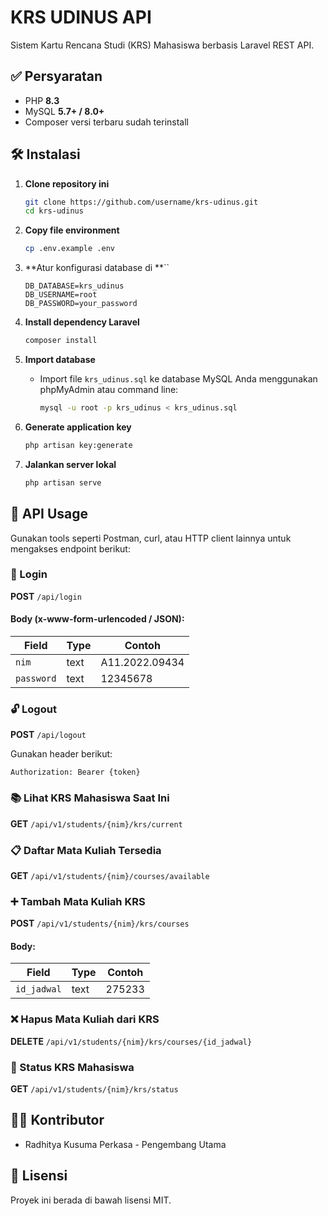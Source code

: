 # KRS UDINUS API

Sistem Kartu Rencana Studi (KRS) Mahasiswa berbasis Laravel REST API.

## ✅ Persyaratan

- PHP **8.3**
- MySQL **5.7+ / 8.0+**
- Composer versi terbaru sudah terinstall

## 🛠️ Instalasi

1. **Clone repository ini**

   ```bash
   git clone https://github.com/username/krs-udinus.git
   cd krs-udinus
   ```

2. **Copy file environment**

   ```bash
   cp .env.example .env
   ```

3. \*\*Atur konfigurasi database di \*\*\`\`

   ```dotenv
   DB_DATABASE=krs_udinus
   DB_USERNAME=root
   DB_PASSWORD=your_password
   ```

4. **Install dependency Laravel**

   ```bash
   composer install
   ```

5. **Import database**

   - Import file `krs_udinus.sql` ke database MySQL Anda menggunakan phpMyAdmin atau command line:
     ```bash
     mysql -u root -p krs_udinus < krs_udinus.sql
     ```

6. **Generate application key**

   ```bash
   php artisan key:generate
   ```

7. **Jalankan server lokal**

   ```bash
   php artisan serve
   ```

## 🚀 API Usage

Gunakan tools seperti Postman, curl, atau HTTP client lainnya untuk mengakses endpoint berikut:

### 🔐 Login

**POST** `/api/login`

#### Body (x-www-form-urlencoded / JSON):

| Field      | Type | Contoh         |
| ---------- | ---- | -------------- |
| `nim`      | text | A11.2022.09434 |
| `password` | text | 12345678       |

### 🔓 Logout

**POST** `/api/logout`

Gunakan header berikut:

```
Authorization: Bearer {token}
```

### 📚 Lihat KRS Mahasiswa Saat Ini

**GET** `/api/v1/students/{nim}/krs/current`

### 📋 Daftar Mata Kuliah Tersedia

**GET** `/api/v1/students/{nim}/courses/available`

### ➕ Tambah Mata Kuliah KRS

**POST** `/api/v1/students/{nim}/krs/courses`

#### Body:

| Field       | Type | Contoh |
| ----------- | ---- | ------ |
| `id_jadwal` | text | 275233 |

### ❌ Hapus Mata Kuliah dari KRS

**DELETE** `/api/v1/students/{nim}/krs/courses/{id_jadwal}`

### 📘 Status KRS Mahasiswa

**GET** `/api/v1/students/{nim}/krs/status`

## 🧑‍💻 Kontributor

- Radhitya Kusuma Perkasa - Pengembang Utama

## 📄 Lisensi

Proyek ini berada di bawah lisensi MIT.
